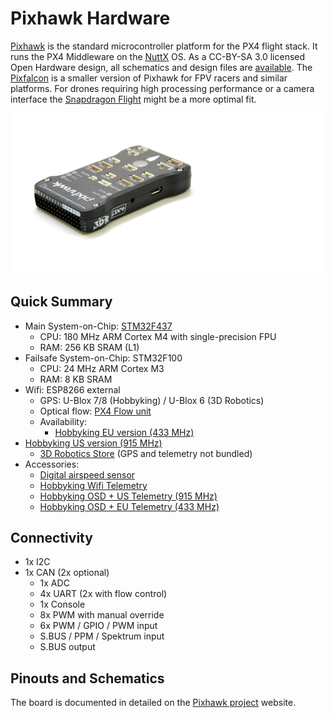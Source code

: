 # Pixhawk Hardware

[Pixhawk](https://pixhawk.org/modules/pixhawk) is the standard microcontroller platform for the PX4 flight stack. It runs the PX4 Middleware on the [NuttX](http://nuttx.org) OS. As a CC-BY-SA 3.0 licensed Open Hardware design, all schematics and design files are [available](https://github.com/PX4/Hardware). The [Pixfalcon](../5_Autopilot-Hardware/pixfalcon.md) is a smaller version of Pixhawk for FPV racers and similar platforms. For drones requiring high processing performance or a camera interface the [Snapdragon Flight](../5_Autopilot-Hardware/snapdragon_flight.md) might be a more optimal fit.

![pixhawk](../pictures/hardware/hardware-pixhawk.png)

## Quick Summary

-   Main System-on-Chip: [STM32F437](http://www.st.com/web/en/catalog/mmc/FM141/SC1169/SS1577/LN1789)
    - CPU: 180 MHz ARM Cortex M4 with single-precision FPU
    - RAM: 256 KB SRAM (L1)
-   Failsafe System-on-Chip: STM32F100
    - CPU: 24 MHz ARM Cortex M3
    - RAM: 8 KB SRAM
-   Wifi: ESP8266 external
    - GPS: U-Blox 7/8 (Hobbyking) / U-Blox 6 (3D Robotics)
    - Optical flow: [PX4 Flow unit](http://www.hobbyking.com/hobbyking/store/__66308__HK_Pilot32_Optical_Flow_Kit_With_Sonar.html)
    - Availability:
      - [Hobbyking EU version (433 MHz)](http://www.hobbyking.com/hobbyking/store/__80554__HKPilot32_Autonomous_Vehicle_32Bit_Control_Set_with_Telemetry_and_GPS_433Mhz_.html)
-   [Hobbyking US version (915 MHz)](http://www.hobbyking.com/hobbyking/store/__80555__HKPilot32_Autonomous_Vehicle_32Bit_Control_Set_with_Telemetry_and_GPS_915Mhz_.html)
    - [3D Robotics Store](https://store.3drobotics.com/products/3dr-pixhawk) (GPS and telemetry not bundled)
-   Accessories:
    - [Digital airspeed sensor](http://www.hobbyking.com/hobbyking/store/__62752__HKPilot_32_Digital_Air_Speed_Sensor_And_Pitot_Tube_Set.html)
    - [Hobbyking Wifi Telemetry](http://www.hobbyking.com/hobbyking/store/__87841__APM_Pixhawk_Wireless_Wifi_Radio_Module.html)
    - [Hobbyking OSD + US Telemetry (915 MHz)](http://www.hobbyking.com/hobbyking/store/__74651__Micro_HKPilot_Telemetry_Radio_Module_with_On_Screen_Display_OSD_unit_915MHz_.html)
    - [Hobbyking OSD + EU Telemetry (433 MHz)](http://www.hobbyking.com/hobbyking/store/__74650__Micro_HKPilot_Telemetry_Radio_Module_with_On_Screen_Display_OSD_unit_433MHz_.html)

## Connectivity

- 1x I2C
- 1x CAN (2x optional)
  - 1x ADC
  - 4x UART (2x with flow control)
  - 1x Console
  - 8x PWM with manual override
  - 6x PWM / GPIO / PWM input
  - S.BUS / PPM / Spektrum input
  - S.BUS output

## Pinouts and Schematics

The board is documented in detailed on the [Pixhawk project](https://pixhawk.org/modules/pixhawk) website.
